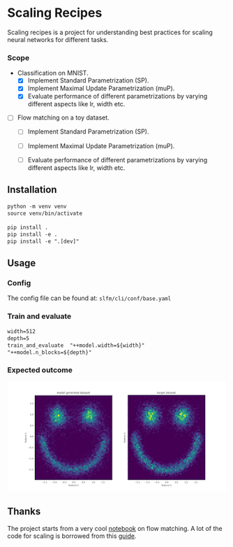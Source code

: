 # Scaling Recipes

Scaling recipes is a project for understanding best practices for scaling neural networks for different tasks. 

### Scope
- Classification on MNIST. 
    - [x] Implement Standard Parametrization (SP).  
    - [x] Implement Maximal Update Parametrization (muP).  
    - [x] Evaluate performance of different parametrizations by varying different aspects like lr, width etc. 

- [ ] Flow matching on a toy dataset. 
    - [ ] Implement Standard Parametrization (SP).  
    - [ ] Implement Maximal Update Parametrization (muP).  
    - [ ] Evaluate performance of different parametrizations by varying different aspects like lr, width etc. 


## Installation

```
python -m venv venv 
source venv/bin/activate

pip install .
pip install -e .
pip install -e ".[dev]"
```

## Usage

### Config 

The config file can be found at: `slfm/cli/conf/base.yaml`

### Train and evaluate 

```
width=512
depth=5
train_and_evaluate  "++model.width=${width}" "++model.n_blocks=${depth}"
```

### Expected outcome 
![alt text](images/image.png)
## Thanks

The project starts from a very cool [notebook](https://bm371613.github.io/conditional-flow-matching/) on flow matching. A lot of the code for scaling is borrowed from this [guide](https://github.com/cloneofsimo/scaling-guide/).

